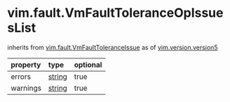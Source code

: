 vim.fault.VmFaultToleranceOpIssuesList
======================================
inherits from [vim.fault.VmFaultToleranceIssue](docs/vim.fault.VmFaultToleranceIssue.md)
as of [vim.version.version5](docs/vim.version.md)

| property | type | optional |
|:---------|:-----|:---------|
| errors | [string](string.md "string") | true |
| warnings | [string](string.md "string") | true |
